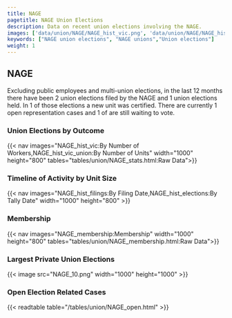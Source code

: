 ```yaml
---
title: NAGE
pagetitle: NAGE Union Elections
description: Data on recent union elections involving the NAGE.
images: ['data/union/NAGE/NAGE_hist_vic.png', 'data/union/NAGE/NAGE_hist_size.png', 'data/union/NAGE/NAGE_10.png']
keywords: ["NAGE union elections", "NAGE unions","Union elections"]
weight: 1
---
```

##  NAGE

Excluding public employees and multi-union elections, in the last 12 months there have been 2 union elections filed by the NAGE and 1 union elections held. In 1 of those elections a new unit was certified. There are currently 1 open representation cases and 1 of are still waiting to vote.

### Union Elections by Outcome
{{< nav images="NAGE_hist_vic:By Number of Workers,NAGE_hist_vic_union:By Number of Units" width="1000" height="800" tables="tables/union/NAGE_stats.html:Raw Data">}}

### Timeline of Activity by Unit Size
{{< nav images="NAGE_hist_filings:By Filing Date,NAGE_hist_elections:By Tally Date" width="1000" height="800" >}}

### Membership
{{< nav images="NAGE_membership:Membership" width="1000" height="800" tables="tables/union/NAGE_membership.html:Raw Data">}}

### Largest Private Union Elections
{{< image src="NAGE_10.png" width="1000" height="1000"  >}}

### Open Election Related Cases
{{< readtable table="/tables/union/NAGE_open.html" >}}

